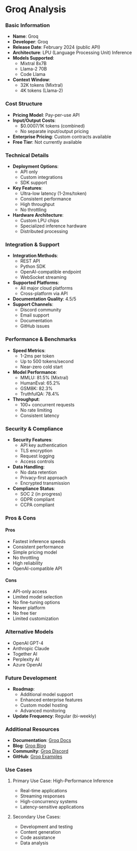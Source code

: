 # Groq Analysis

### Basic Information
- **Name**: Groq
- **Developer**: Groq
- **Release Date**: February 2024 (public API)
- **Architecture**: LPU (Language Processing Unit) Inference
- **Models Supported**: 
  - Mixtral 8x7B
  - Llama-2 70B
  - Code Llama
- **Context Window**: 
  - 32K tokens (Mixtral)
  - 4K tokens (Llama-2)

### Cost Structure
- **Pricing Model**: Pay-per-use API
- **Input/Output Costs**: 
  - $0.0007/1K tokens (combined)
  - No separate input/output pricing
- **Enterprise Pricing**: Custom contracts available
- **Free Tier**: Not currently available

### Technical Details
- **Deployment Options**: 
  - API only
  - Custom integrations
  - SDK support
- **Key Features**:
  - Ultra-low latency (1-2ms/token)
  - Consistent performance
  - High throughput
  - No throttling
- **Hardware Architecture**: 
  - Custom LPU chips
  - Specialized inference hardware
  - Distributed processing

### Integration & Support
- **Integration Methods**:
  - REST API
  - Python SDK
  - OpenAI-compatible endpoint
  - WebSocket streaming
- **Supported Platforms**: 
  - All major cloud platforms
  - Cross-platform via API
- **Documentation Quality**: 4.5/5
- **Support Channels**:
  - Discord community
  - Email support
  - Documentation
  - GitHub issues

### Performance & Benchmarks
- **Speed Metrics**:
  - 1-2ms per token
  - Up to 500 tokens/second
  - Near-zero cold start
- **Model Performance**:
  - MMLU: 81.5% (Mixtral)
  - HumanEval: 65.2%
  - GSM8K: 82.3%
  - TruthfulQA: 78.4%
- **Throughput**: 
  - 100+ concurrent requests
  - No rate limiting
  - Consistent latency

### Security & Compliance
- **Security Features**:
  - API key authentication
  - TLS encryption
  - Request logging
  - Access controls
- **Data Handling**:
  - No data retention
  - Privacy-first approach
  - Encrypted transmission
- **Compliance Status**:
  - SOC 2 (in progress)
  - GDPR compliant
  - CCPA compliant

### Pros & Cons
#### Pros
- Fastest inference speeds
- Consistent performance
- Simple pricing model
- No throttling
- High reliability
- OpenAI-compatible API

#### Cons
- API-only access
- Limited model selection
- No fine-tuning options
- Newer platform
- No free tier
- Limited customization

### Alternative Models
- OpenAI GPT-4
- Anthropic Claude
- Together AI
- Perplexity AI
- Azure OpenAI

### Future Development
- **Roadmap**:
  - Additional model support
  - Enhanced enterprise features
  - Custom model hosting
  - Advanced monitoring
- **Update Frequency**: Regular (bi-weekly)

### Additional Resources
- **Documentation**: [Groq Docs](https://docs.groq.com/)
- **Blog**: [Groq Blog](https://groq.com/blog/)
- **Community**: [Groq Discord](https://discord.gg/groq)
- **GitHub**: [Groq Examples](https://github.com/groq/groq-examples)

### Use Cases
1. Primary Use Case: High-Performance Inference
   - Real-time applications
   - Streaming responses
   - High-concurrency systems
   - Latency-sensitive applications

2. Secondary Use Cases:
   - Development and testing
   - Content generation
   - Code assistance
   - Data analysis 